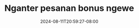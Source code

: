 --- 
title: "Nganter pesanan bonus ngewe"
description: "download   Nganter pesanan bonus ngewe full full vidio terbaru"
date: 2024-08-11T20:59:27-08:00
file_code: "7fxm3c1m1ap5"
draft: false
cover: "xvrz7h2z0w8tnrmg.jpg"
tags: ["Nganter", "pesanan", "bonus", "ngewe", "bokep-indo", "bokep-viral", "bokep-ig"]
length: 1138
fld_id: "1483065"
foldername: "A prank"
categories: ["A prank"]
views: 0
---